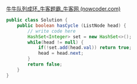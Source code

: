 [牛牛队列成环_牛客题霸_牛客网 (nowcoder.com)](https://www.nowcoder.com/practice/38467f349b3a4db595f58d43fe64fcc7?tpId=354&tqId=10590523&ru=/exam/oj&qru=/ta/interview-202-top/question-ranking&sourceUrl=%2Fexam%2Foj%3Fpage%3D1%26tab%3D%25E7%25AE%2597%25E6%25B3%2595%25E7%25AF%2587%26topicId%3D354)

```java
public class Solution {
    public boolean hasCycle (ListNode head) {
        // write code here
        HashSet<Integer> set = new HashSet<>();
        while(head != null) {
            if(!set.add(head.val)) return true;
            head = head.next;
        }
        return false;
    }
}
```